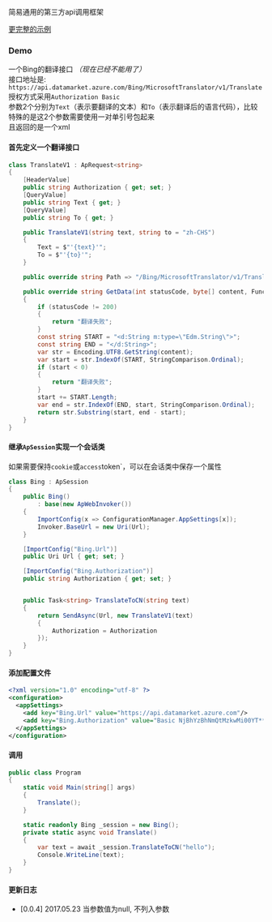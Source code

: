 简易通用的第三方api调用框架

[更完整的示例](http://www.jianshu.com/p/94d435086ae1)

### Demo  
一个Bing的翻译接口 *（现在已经不能用了）*  
接口地址是: `https://api.datamarket.azure.com/Bing/MicrosoftTranslator/v1/Translate`  
授权方式采用`Authorization Basic`  
参数2个分别为`Text`（表示要翻译的文本）和`To`（表示翻译后的语言代码），比较特殊的是这2个参数需要使用一对单引号包起来  
且返回的是一个xml  

#### 首先定义一个翻译接口

```cs
class TranslateV1 : ApRequest<string>
{
    [HeaderValue]
    public string Authorization { get; set; }
    [QueryValue]
    public string Text { get; }
    [QueryValue]
    public string To { get; }

    public TranslateV1(string text, string to = "zh-CHS")
    {
        Text = $"'{text}'";
        To = $"'{to}'";
    }

    public override string Path => "/Bing/MicrosoftTranslator/v1/Translate";

    public override string GetData(int statusCode, byte[] content, Func<string, string> getHeader)
    {
        if (statusCode != 200)
        {
            return "翻译失败";
        }
        const string START = "<d:String m:type=\"Edm.String\">";
        const string END = "</d:String>";
        var str = Encoding.UTF8.GetString(content);
        var start = str.IndexOf(START, StringComparison.Ordinal);
        if (start < 0)
        {
            return "翻译失败";
        }
        start += START.Length;
        var end = str.IndexOf(END, start, StringComparison.Ordinal);
        return str.Substring(start, end - start);
    }
}
```
#### 继承`ApSession`实现一个会话类
如果需要保持`cookie`或`access`token`，可以在会话类中保存一个属性

```cs
class Bing : ApSession
{
    public Bing()
        : base(new ApWebInvoker())
    {
        ImportConfig(x => ConfigurationManager.AppSettings[x]);
        Invoker.BaseUrl = new Uri(Url);
    }

    [ImportConfig("Bing.Url")]
    public Uri Url { get; set; }

    [ImportConfig("Bing.Authorization")]
    public string Authorization { get; set; }


    public Task<string> TranslateToCN(string text)
    {
        return SendAsync(Url, new TranslateV1(text)
        {
            Authorization = Authorization
        });
    }
}
```

#### 添加配置文件

```xml
<?xml version="1.0" encoding="utf-8" ?>
<configuration>
  <appSettings>
    <add key="Bing.Url" value="https://api.datamarket.azure.com"/>
    <add key="Bing.Authorization" value="Basic NjBhYzBhNmQtMzkwMi00YT*****"/>
  </appSettings>
</configuration>
```

#### 调用

```cs
public class Program
{
    static void Main(string[] args)
    {
        Translate();
    }

    static readonly Bing _session = new Bing();
    private static async void Translate()
    {
        var text = await _session.TranslateToCN("hello");
        Console.WriteLine(text);
    }
}
```

#### 更新日志
- [0.0.4] 2017.05.23
当参数值为null, 不列入参数